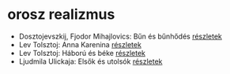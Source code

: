 # orosz realizmus

- Dosztojevszkij, Fjodor Mihajlovics: Bűn és bűnhődés [részletek](_details/Dosztojevszkij%2C%20Fjodor%20Mihajlovics.md#id_346)
- Lev Tolsztoj: Anna Karenina [részletek](_details/Lev%20Tolsztoj.md#id_778)
- Lev Tolsztoj: Háború és béke [részletek](_details/Lev%20Tolsztoj.md#id_563)
- Ljudmila Ulickaja: Elsők és utolsók [részletek](_details/Ljudmila%20Ulickaja.md#id_1287)
